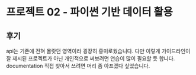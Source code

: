 # 프로젝트 02 - 파이썬 기반 데이터 활용

## 후기
api는 기존에 전혀 몰랏던 영역이라 굉장히 흥미로웠습니다. 
다만 이렇게 가이드라인이 잘 제시된 프로젝트가 아닌 개인적으로 써보려면 연습이 많이 필요할 듯 합니다. documentation 직접 찾아서 쓰려면 머리 좀 아프겠다 싶었습니다. 